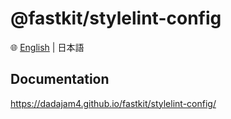 # @fastkit/stylelint-config

🌐 [English](https://github.com/dadajam4/fastkit/blob/main/packages/stylelint-config-vue/README.md) | 日本語

## Documentation
https://dadajam4.github.io/fastkit/stylelint-config/
